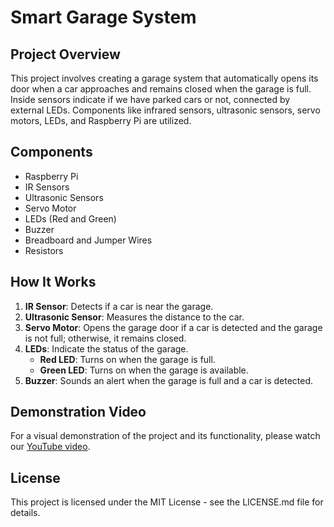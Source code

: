 # Smart Garage System

## Project Overview
This project involves creating a garage system that automatically opens its door when a car approaches and remains closed when the garage is full. Inside sensors indicate if we have parked cars or not, connected by external LEDs. Components like infrared sensors, ultrasonic sensors, servo motors, LEDs, and Raspberry Pi are utilized.

## Components
- Raspberry Pi
- IR Sensors
- Ultrasonic Sensors
- Servo Motor
- LEDs (Red and Green)
- Buzzer
- Breadboard and Jumper Wires
- Resistors

## How It Works
1. **IR Sensor**: Detects if a car is near the garage.
2. **Ultrasonic Sensor**: Measures the distance to the car.
3. **Servo Motor**: Opens the garage door if a car is detected and the garage is not full; otherwise, it remains closed.
4. **LEDs**: Indicate the status of the garage.
   - **Red LED**: Turns on when the garage is full.
   - **Green LED**: Turns on when the garage is available.
5. **Buzzer**: Sounds an alert when the garage is full and a car is detected.

## Demonstration Video
For a visual demonstration of the project and its functionality, please watch our [YouTube video](https://youtu.be/HodAuc1V1po).

## License
This project is licensed under the MIT License - see the LICENSE.md file for details.
